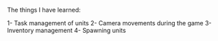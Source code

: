 The things I have learned:

1- Task management of units 
2- Camera movements during the game
3- Inventory management
4- Spawning units










